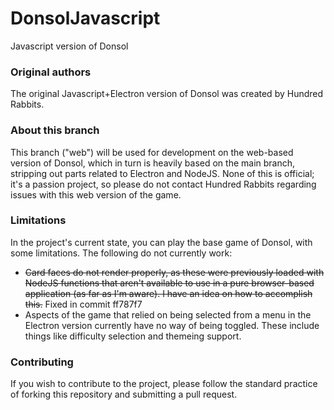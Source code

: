 # DonsolJavascript
Javascript version of Donsol

### Original authors
The original Javascript+Electron version of Donsol was created by Hundred Rabbits.

### About this branch
This branch ("web") will be used for development on the web-based version of Donsol, which in turn is heavily based on the main branch, stripping out parts related to Electron and NodeJS.
None of this is official; it's a passion project, so please do not contact Hundred Rabbits regarding issues with this web version of the game.

### Limitations
In the project's current state, you can play the base game of Donsol, with some limitations.
The following do not currently work:
* ~~Card faces do not render properly, as these were previously loaded with NodeJS functions that aren't available to use in a pure browser-based application (as far as I'm aware). I have an idea on how to accomplish this.~~ Fixed in commit ff787f7
* Aspects of the game that relied on being selected from a menu in the Electron version currently have no way of being toggled. These include things like difficulty selection and themeing support.

### Contributing
If you wish to contribute to the project, please follow the standard practice of forking this repository and submitting a pull request.
